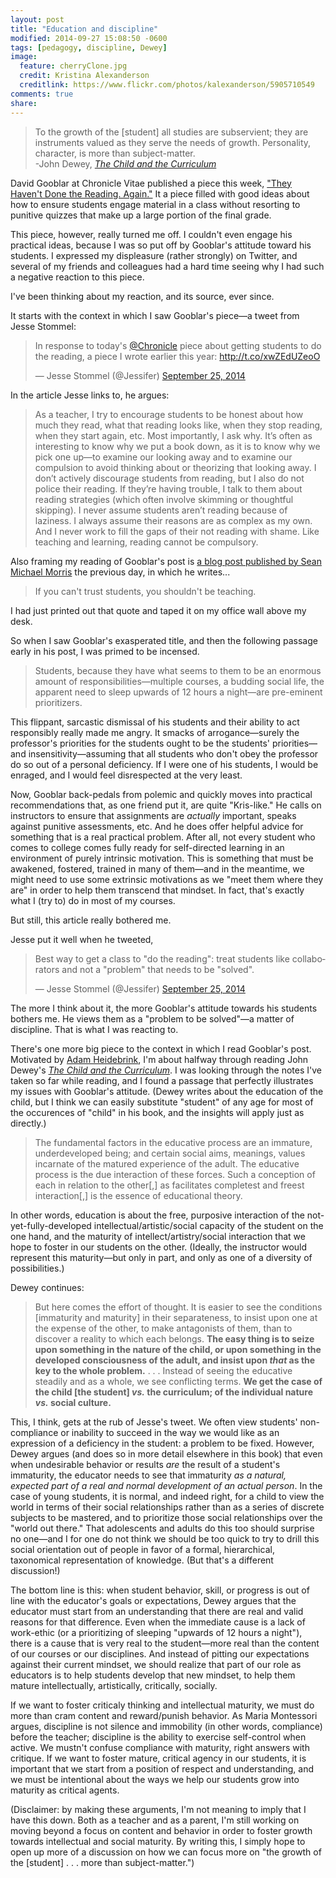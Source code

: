 ```yaml
---
layout: post
title: "Education and discipline"
modified: 2014-09-27 15:08:50 -0600
tags: [pedagogy, discipline, Dewey]
image:
  feature: cherryClone.jpg
  credit: Kristina Alexanderson
  creditlink: https://www.flickr.com/photos/kalexanderson/5905710549
comments: true
share: 
---
```


> To the growth of the [student] all studies are subservient; they are instruments valued as they serve the needs of growth. Personality, character, is more than subject-matter.  
-John Dewey, [*The Child and the Curriculum*](http://www.gutenberg.org/ebooks/29259)

David Gooblar at Chronicle Vitae published a piece this week, ["They Haven't Done the Reading. Again."](https://chroniclevitae.com/news/719-they-haven-t-done-the-reading-again) It a piece filled with good ideas about how to ensure students engage material in a class without resorting to punitive quizzes that make up a large portion of the final grade.

This piece, however, really turned me off. I couldn't even engage his practical ideas, because I was so put off by Gooblar's attitude toward his students. I expressed my displeasure (rather strongly) on Twitter, and several of my friends and colleagues had a hard time seeing why I had such a negative reaction to this piece.

I've been thinking about my reaction, and its source, ever since.

It starts with the context in which I saw Gooblar's piece—a tweet from Jesse Stommel:

<blockquote class="twitter-tweet" lang="en"><p>In response to today&#39;s <a href="https://twitter.com/chronicle">@Chronicle</a> piece about getting students to do the reading, a piece I wrote earlier this year: <a href="http://t.co/xwZEdUZeoO">http://t.co/xwZEdUZeoO</a></p>&mdash; Jesse Stommel (@Jessifer) <a href="https://twitter.com/Jessifer/status/515000231210270721">September 25, 2014</a></blockquote>
<script async src="//platform.twitter.com/widgets.js" charset="utf-8"></script>

In the article Jesse links to, he argues:

> As a teacher, I try to encourage students to be honest about how much they read, what that reading looks like, when they stop reading, when they start again, etc. Most importantly, I ask why. It’s often as interesting to know why we put a book down, as it is to know why we pick one up—to examine our looking away and to examine our compulsion to avoid thinking about or theorizing that looking away. I don’t actively discourage students from reading, but I also do not police their reading. If they’re having trouble, I talk to them about reading strategies (which often involve skimming or thoughtful skipping). I never assume students aren’t reading because of laziness. I always assume their reasons are as complex as my own. And I never work to fill the gaps of their not reading with shame. Like teaching and learning, reading cannot be compulsory.

Also framing my reading of Gooblar's post is [a blog post published by Sean Michael Morris](http://learning.instructure.com/2014/09/digital-pedagogy-a-case-of-open-or-shut/) the previous day, in which he writes...

> If you can't trust students, you shouldn't be teaching.

I had just printed out that quote and taped it on my office wall above my desk.

So when I saw Gooblar's exasperated title, and then the following passage early in his post, I was primed to be incensed.

> Students, because they have what seems to them to be an enormous amount of responsibilities—multiple courses, a budding social life, the apparent need to sleep upwards of 12 hours a night—are pre-eminent prioritizers.

This flippant, sarcastic dismissal of his students and their ability to act responsibly really made me angry. It smacks of arrogance—surely the professor's priorities for the students ought to be the students' priorities—and insensitivity—assuming that all students who don't obey the professor do so out of a personal deficiency. If I were one of his students, I would be enraged, and I would feel disrespected at the very least.

Now, Gooblar back-pedals from polemic and quickly moves into practical recommendations that, as one friend put it, are quite "Kris-like." He calls on instructors to ensure that assignments are *actually* important, speaks against punitive assessments, etc. And he does offer helpful advice for something that is a real practical problem. After all, not every student who comes to college comes fully ready for self-directed learning in an environment of purely intrinsic motivation. This is something that must be awakened, fostered, trained in many of them—and in the meantime, we might need to use some extrinsic motivations as we "meet them where they are" in order to help them transcend that mindset. In fact, that's exactly what I (try to) do in most of my courses. 

But still, this article really bothered me. 

Jesse put it well when he tweeted,

<blockquote class="twitter-tweet" lang="en"><p>Best way to get a class to &quot;do the reading&quot;: treat students like collaborators and not a &quot;problem&quot; that needs to be &quot;solved&quot;.</p>&mdash; Jesse Stommel (@Jessifer) <a href="https://twitter.com/Jessifer/status/515001329610399744">September 25, 2014</a></blockquote>
<script async src="//platform.twitter.com/widgets.js" charset="utf-8"></script>

The more I think about it, the more Gooblar's attitude towards his students bothers me. He views them as a "problem to be solved"—a matter of discipline. That is what I was reacting to.

There's one more big piece to the context in which I read Gooblar's post. Motivated by [Adam Heidebrink](http://twitter.com/adamheid), I'm about halfway through reading John Dewey's [*The Child and the Curriculum*](http://www.gutenberg.org/ebooks/29259). I was looking through the notes I've taken so far while reading, and I found a passage that perfectly illustrates my issues with Gooblar's attitude. (Dewey writes about the education of the child, but I think we can easily substitute "student" of any age for most of the occurences of "child" in his book, and the insights will apply just as directly.)

> The fundamental factors in the educative process are an immature, underdeveloped being; and certain social aims, meanings, values incarnate of the matured experience of the adult. The educative process is the due interaction of these forces. Such a conception of each in relation to the other[,] as facilitates completest and freest interaction[,] is the essence of educational theory.

In other words, education is about the free, purposive interaction of the not-yet-fully-developed intellectual/artistic/social capacity of the student on the one hand, and the maturity of intellect/artistry/social interaction that we hope to foster in our students on the other. (Ideally, the instructor would represent this maturity—but only in part, and only as one of a diversity of possibilities.)

Dewey continues:

> But here comes the effort of thought. It is easier to see the conditions [immaturity and maturity] in their separateness, to insist upon one at the expense of the other, to make antagonists of them, than to discover a reality to which each belongs. **The easy thing is to seize upon something in the nature of the child, or upon something in the developed consciousness of the adult, and insist upon *that* as the key to the whole problem.** . . . Instead of seeing the educative steadily and as a whole, we see conflicting terms. **We get the case of the child [the student] *vs.* the curriculum; of the individual nature *vs.* social culture.**

This, I think, gets at the rub of Jesse's tweet. We often view students' non-compliance or inability to succeed in the way we would like as an expression of a deficiency in the student: a problem to be fixed. However, Dewey argues (and does so in more detail elsewhere in this book) that even when undesirable behavior or results *are* the result of a student's immaturity, the educator needs to see that immaturity *as a natural, expected part of a real and normal development of an actual person*. In the case of young students, it is normal, and indeed right, for a child to view the world in terms of their social relationships rather than as a series of discrete subjects to be mastered, and to prioritize those social relationships over the "world out there." That adolescents and adults do this too should surprise no one—and I for one do not think we should be too quick to try to drill this social orientation out of people in favor of a formal, hierarchical, taxonomical representation of knowledge. (But that's a different discussion!)

The bottom line is this: when student behavior, skill, or progress is out of line with the educator's goals or expectations, Dewey argues that the educator must start from an understanding that there are real and valid reasons for that difference. Even when the immediate cause is a lack of work-ethic (or a prioritizing of sleeping "upwards of 12 hours a night"), there is a cause that is very real to the student—more real than the content of our courses or our disciplines. And instead of pitting our expectations against their current mindset, we should realize that part of our role as educators is to help students develop that new mindset, to help them mature intellectually, artistically, critically, socially.

If we want to foster criticaly thinking and intellectual maturity, we must do more than cram content and reward/punish behavior. As Maria Montessori argues, discipline is not silence and immobility (in other words, compliance) before the teacher; discipline is the ability to exercise self-control when active. We mustn't confuse compliance with maturity, right answers with critique. If we want to foster mature, critical agency in our students, it is important that we start from a position of respect and understanding, and we must be intentional about the ways we help our students grow into maturity as critical agents.

(Disclaimer: by making these arguments, I'm not meaning to imply that I have this down. Both as a teacher and as a parent, I'm still working on moving beyond a focus on content and behavior in order to foster growth towards intellectual and social maturity. By writing this, I simply hope to open up more of a discussion on how we can focus more on "the growth of the [student] . . . more than subject-matter.")
